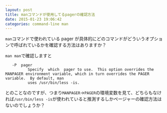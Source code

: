 ```yaml
---
layout: post
title: manコマンドが使用してるpagerの確認方法
date: 2015-01-23 19:06:42
categories: command-line man
---
```

<p><code>man</code>コマンドで使われている pager が具体的にどのコマンドがどういうオプションで呼ばれているかを確認する方法はありますか？</p>

<p><code>man man</code>で確認しますと</p>

<pre><code>   -P  pager
          Specify  which  pager to use.  This option overrides the MANPAGER environment variable, which in turn overrides the PAGER variable.  By default, man
          uses /usr/bin/less -is.
</code></pre>

<p>とのことなのですが、つまり<code>MANPAGER</code>→<code>PAGER</code>の環境変数を見て、どちらもなければ<code>/usr/bin/less -is</code>が使われていると推測するしかページャーの確認方法はないのでしょうか？</p>
